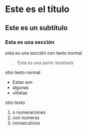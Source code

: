 # Este es el título

## Este es un subtítulo

### Esta es una sección

esta es una sección con texto normal

  > Esta es una parte resaltada

otro texto normal

  * Estas son
  * algunas
  * viñetas

otro texto

  1. o numeraciones
  1. con numeros
  1. consecutivos
